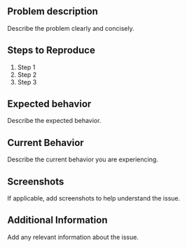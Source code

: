 ## Problem description

Describe the problem clearly and concisely.

## Steps to Reproduce

1. Step 1
2. Step 2
3. Step 3

## Expected behavior

Describe the expected behavior.

## Current Behavior

Describe the current behavior you are experiencing.

## Screenshots

If applicable, add screenshots to help understand the issue.

## Additional Information

Add any relevant information about the issue.

